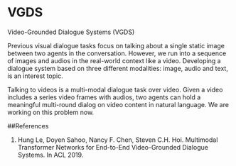 # VGDS
Video-Grounded Dialogue Systems (VGDS)


Previous visual dialogue tasks focus on talking about a single static image between two agents in the conversation. However, we run into a sequence of images and audios in the real-world context like a video. Developing a dialogue system based on three different modalities: image, audio and text, is an interest topic.<br>

Talking to videos is a multi-modal dialogue task over video. Given a video includes a series video frames with audios, two agents can hold a meaningful multi-round dialog on video content in natural language. We are working on this problem now.<br>

##References
1. Hung Le, Doyen Sahoo, Nancy F. Chen, Steven C.H. Hoi. Multimodal Transformer Networks for End-to-End Video-Grounded Dialogue Systems. In ACL 2019.<br>
